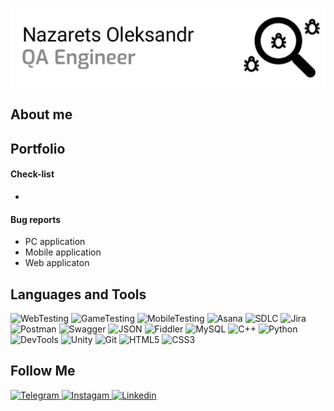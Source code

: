 ![Header](https://github.com/Enginer2/Enginer2/blob/main/assets/%D0%A2%D0%B5%D1%81%D1%82%D1%83%D0%B2%D0%B0%D0%BD%D0%BD%D1%8F.jpg) 

## About me

## Portfolio

#### Check-list
- 
#### Bug reports  
- PC application
- Mobile application
- Web applicaton

## Languages and Tools
![WebTesting](https://img.shields.io/badge/-WebTesting-002542?style=for-the-badge&logo=WebTesting&logoColor=45A367)
![GameTesting](https://img.shields.io/badge/-GameTesting-002542?style=for-the-badge&logo=GameTesting&logoColor=45A367)
![MobileTesting](https://img.shields.io/badge/-MobileTesting-002542?style=for-the-badge&logo=MobileTesting&logoColor=45A367)
![Asana](https://img.shields.io/badge/-Asana-002542?style=for-the-badge&logo=Asana&logoColor=45A367)
![SDLC](https://img.shields.io/badge/-SDLC-002542?style=for-the-badge&logo=SDLC&logoColor=45A367)
![Jira](https://img.shields.io/badge/-Jira-002542?style=for-the-badge&logo=Jira&logoColor=45A367)
![Postman](https://img.shields.io/badge/-Postman-002542?style=for-the-badge&logo=Postman&logoColor=45A367)
![Swagger](https://img.shields.io/badge/-Swagger-002542?style=for-the-badge&logo=Swagger&logoColor=45A367)
![JSON](https://img.shields.io/badge/-JSON-002542?style=for-the-badge&logo=JSON&logoColor=45A367)
![Fiddler](https://img.shields.io/badge/-Fiddler-002542?style=for-the-badge&logo=Fiddler&logoColor=45A367)
![MySQL](https://img.shields.io/badge/-MySQL-002542?style=for-the-badge&logo=MySQL&logoColor=45A367)
![C++](https://img.shields.io/badge/-C++-002542?style=for-the-badge&logo=C%2b%2b&logoColor=45A367)
![Python](https://img.shields.io/badge/-Python-002542?style=for-the-badge&logo=Python&logoColor=45A367)
![DevTools](https://img.shields.io/badge/-DevTools-002542?style=for-the-badge&logo=DevTools&logoColor=45A367)
![Unity](https://img.shields.io/badge/-Unity-002542?style=for-the-badge&logo=Unity&logoColor=45A367)
![Git](https://img.shields.io/badge/-Git-002542?style=for-the-badge&logo=Git&logoColor=45A367)
![HTML5](https://img.shields.io/badge/-HTML5-002542?style=for-the-badge&logo=HTML5&logoColor=45A367)
![CSS3](https://img.shields.io/badge/-CSS3-002542?style=for-the-badge&logo=CSS3&logoColor=45A367)




## Follow Me
[ ![Telegram](https://img.shields.io/badge/-Telegram-002542?style=for-the-badge&logo=Telegram&logoColor=45A367) ](https://t.me/Nazarets_Oleksandr)
[ ![Instagam](https://img.shields.io/badge/-Instagram-002542?style=for-the-badge&logo=Instagram&logoColor=45A367) ](https://instagram.com/_nazarets_oleksandr_?igshid=ZDdkNTZiNTM=)
[ ![Linkedin](https://img.shields.io/badge/-Linkedin-002542?style=for-the-badge&logo=Linkedin&logoColor=45A367) ](https://t.me/Nazarets_Oleksandr)

